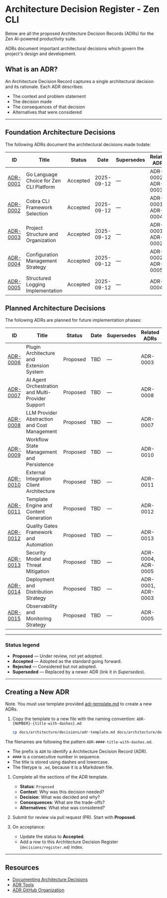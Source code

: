 # Architecture Decision Register - Zen CLI

Below are all the proposed Architecture Decision Records (ADRs) for the Zen AI-powered productivity suite.

ADRs document important architectural decisions which govern the project's design and development.

## What is an ADR?

An Architecture Decision Record captures a single architectural decision and its rationale. Each ADR describes:

- The context and problem statement
- The decision made
- The consequences of that decision
- Alternatives that were considered

---

## Foundation Architecture Decisions

The following ADRs document the architectural decisions made todate:

| ID                                                                         | Title                                                               | Status   | Date       | Supersedes | Related ADRs       |
| -------------------------------------------------------------------------- | ------------------------------------------------------------------- | -------- | ---------- | ---------- | ------------------ |
| [ADR-0001](ADR-0001-go-language-choice.md)                                | Go Language Choice for Zen CLI Platform                            | Accepted | 2025-09-12 | —          | ADR-0002, ADR-0003 |
| [ADR-0002](ADR-0002-cobra-cli-framework.md)                               | Cobra CLI Framework Selection                                       | Accepted | 2025-09-12 | —          | ADR-0001, ADR-0004 |
| [ADR-0003](ADR-0003-project-structure-organization.md)                    | Project Structure and Organization                                  | Accepted | 2025-09-12 | —          | ADR-0001, ADR-0002 |
| [ADR-0004](ADR-0004-configuration-management-strategy.md)                 | Configuration Management Strategy                                   | Accepted | 2025-09-12 | —          | ADR-0002, ADR-0005 |
| [ADR-0005](ADR-0005-structured-logging-implementation.md)                 | Structured Logging Implementation                                   | Accepted | 2025-09-12 | —          | ADR-0004          |

## Planned Architecture Decisions

The following ADRs are planned for future implementation phases:

| ID                                                                         | Title                                                               | Status   | Date       | Supersedes | Related ADRs       |
| -------------------------------------------------------------------------- | ------------------------------------------------------------------- | -------- | ---------- | ---------- | ------------------ |
| [ADR-0006](ADR-0006-plugin-architecture-design.md)                        | Plugin Architecture and Extension System                           | Proposed | TBD        | —          | ADR-0003          |
| [ADR-0007](ADR-0007-ai-agent-orchestration.md)                            | AI Agent Orchestration and Multi-Provider Support                  | Proposed | TBD        | —          | ADR-0008          |
| [ADR-0008](ADR-0008-llm-provider-abstraction.md)                          | LLM Provider Abstraction and Cost Management                       | Proposed | TBD        | —          | ADR-0007          |
| [ADR-0009](ADR-0009-workflow-state-management.md)                         | Workflow State Management and Persistence                          | Proposed | TBD        | —          | ADR-0010          |
| [ADR-0010](ADR-0010-integration-client-architecture.md)                   | External Integration Client Architecture                            | Proposed | TBD        | —          | ADR-0011          |
| [ADR-0011](ADR-0011-template-engine-design.md)                            | Template Engine and Content Generation                             | Proposed | TBD        | —          | ADR-0012          |
| [ADR-0012](ADR-0012-quality-gates-framework.md)                           | Quality Gates Framework and Automation                             | Proposed | TBD        | —          | ADR-0013          |
| [ADR-0013](ADR-0013-security-model-implementation.md)                     | Security Model and Threat Mitigation                               | Proposed | TBD        | —          | ADR-0004, ADR-0005 |
| [ADR-0014](ADR-0014-deployment-distribution-strategy.md)                  | Deployment and Distribution Strategy                                | Proposed | TBD        | —          | ADR-0001, ADR-0003 |
| [ADR-0015](ADR-0015-observability-monitoring-strategy.md)                 | Observability and Monitoring Strategy                              | Proposed | TBD        | —          | ADR-0005          |


---

### Status legend

- **Proposed** — Under review, not yet adopted.
- **Accepted** — Adopted as the standard going forward.
- **Rejected** — Considered but not adopted.
- **Superseded** — Replaced by a newer ADR (link it in *Supersedes*).

---

## Creating a New ADR

Note. You must use template provided [adr-template.md](./adr-template.md) to create a new ADRs.

1. Copy the template to a new file with the naming convention: `ADR-{NUMBER}-{title-with-dashes}.md`

   ```bash
   cp docs/architecture/decisions/adr-template.md docs/architecture/decisions/adr/ADR-{####}-{short-title}.md
   ```

The filenames are following the pattern `ADR-####-title-with-dashes.md`.

- The prefix is `ADR` to identify a Architecture Decision Record (ADR).
- `####` is a consecutive number in sequence.
- The title is stored using dashes and lowercase.
- The filetype is `.md`, because it is a Markdown file.

1. Complete all the sections of the ADR template.
   - **Status**: `Proposed`
   - **Context**: Why was this decision needed?
   - **Decision**: What was decided and why?
   - **Consequences**: What are the trade-offs?
   - **Alternatives**: What else was considered?

1. Submit for review via pull request (PR). Start with **Proposed**.

1. On acceptance:
   - Update the status to **Accepted**.
   - Add a row to this Architecture Decision Register (`decisions/register.md`) index.

---

## Resources

- [Documenting Architecture Decisions](https://cognitect.com/blog/2011/11/15/documenting-architecture-decisions)
- [ADR Tools](https://github.com/npryce/adr-tools)
- [ADR GitHub Organization](https://adr.github.io/)
